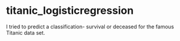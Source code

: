 # titanic_logisticregression
I tried to predict a classification- survival or deceased for the famous Titanic data set.
